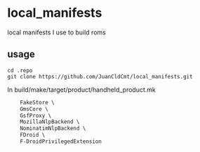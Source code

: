 # local_manifests
local manifests I use to build roms

## usage

```
cd .repo
git clone https://github.com/JuanCldCmt/local_manifests.git
```

In build/make/target/product/handheld_product.mk
```xml
    FakeStore \
    GmsCore \
    GsfProxy \
    MozillaNlpBackend \
    NominatimNlpBackend \
    FDroid \
    F-DroidPrivilegedExtension
```
